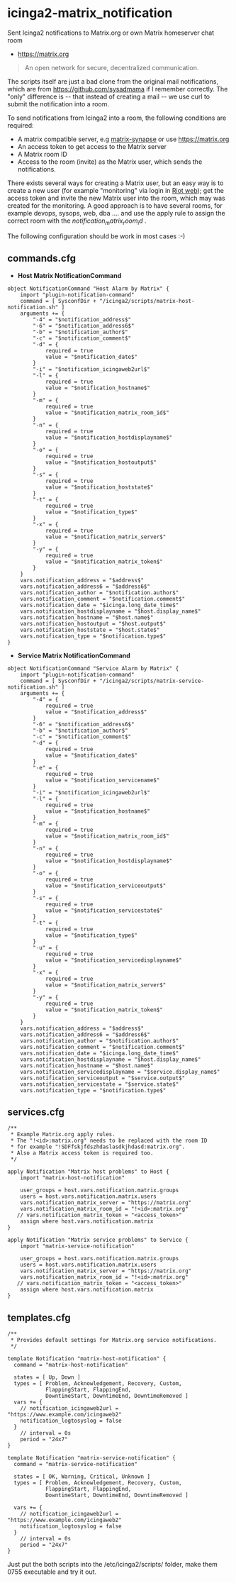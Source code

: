 # icinga2-matrix_notification
Sent Icinga2 notifications to Matrix.org or own Matrix homeserver chat room

* https://matrix.org
> An open network for secure, decentralized communication.

The scripts itself are just a bad clone from the original mail notifications, which are from https://github.com/sysadmama if I remember correctly. The "only" difference is -- that instead of creating a mail -- we use curl to submit the notification into a room.

To send notifications from Icinga2 into a room, the following conditions are required:
* A matrix compatible server, e.g [matrix-synapse](https://github.com/matrix-org/synapse) or use https://matrix.org
* An access token to get access to the Matrix server
* A Matrix room ID
* Access to the room (invite) as the Matrix user, which sends the notifications.

There exists several ways for creating a Matrix user, but an easy way is to create a new user (for example "monitoring" via login in [Riot web](https://riot.im/app/)); get the access token and invite the new Matrix user into the room, which may was created for the monitoring. A good approach is to have several rooms, for example devops, sysops, web, dba .... and use the apply rule to assign the correct room with the $notification_matrix_room_id$ .

The following configuration should be work in most cases :-)

## commands.cfg

 * **Host Matrix NotificationCommand**

```
object NotificationCommand "Host Alarm by Matrix" {
    import "plugin-notification-command"
    command = [ SysconfDir + "/icinga2/scripts/matrix-host-notification.sh" ]
    arguments += {
        "-4" = "$notification_address$"
        "-6" = "$notification_address6$"
        "-b" = "$notification_author$"
        "-c" = "$notification_comment$"
        "-d" = {
            required = true
            value = "$notification_date$"
        }
        "-i" = "$notification_icingaweb2url$"
        "-l" = {
            required = true
            value = "$notification_hostname$"
        }
        "-m" = {
            required = true
            value = "$notification_matrix_room_id$"
        }
        "-n" = {
            required = true
            value = "$notification_hostdisplayname$"
        }
        "-o" = {
            required = true
            value = "$notification_hostoutput$"
        }
        "-s" = {
            required = true
            value = "$notification_hoststate$"
        }
        "-t" = {
            required = true
            value = "$notification_type$"
        }
        "-x" = {
            required = true
            value = "$notification_matrix_server$"
        }
        "-y" = {
            required = true
            value = "$notification_matrix_token$"
        }
    }
    vars.notification_address = "$address$"
    vars.notification_address6 = "$address6$"
    vars.notification_author = "$notification.author$"
    vars.notification_comment = "$notification.comment$"
    vars.notification_date = "$icinga.long_date_time$"
    vars.notification_hostdisplayname = "$host.display_name$"
    vars.notification_hostname = "$host.name$"
    vars.notification_hostoutput = "$host.output$"
    vars.notification_hoststate = "$host.state$"
    vars.notification_type = "$notification.type$"
}
```
 * **Service Matrix NotificationCommand**

```
object NotificationCommand "Service Alarm by Matrix" {
    import "plugin-notification-command"
    command = [ SysconfDir + "/icinga2/scripts/matrix-service-notification.sh" ]
    arguments += {
        "-4" = {
            required = true
            value = "$notification_address$"
        }
        "-6" = "$notification_address6$"
        "-b" = "$notification_author$"
        "-c" = "$notification_comment$"
        "-d" = {
            required = true
            value = "$notification_date$"
        }
        "-e" = {
            required = true
            value = "$notification_servicename$"
        }
        "-i" = "$notification_icingaweb2url$"
        "-l" = {
            required = true
            value = "$notification_hostname$"
        }
        "-m" = {
            required = true
            value = "$notification_matrix_room_id$"
        }
        "-n" = {
            required = true
            value = "$notification_hostdisplayname$"
        }
        "-o" = {
            required = true
            value = "$notification_serviceoutput$"
        }
        "-s" = {
            required = true
            value = "$notification_servicestate$"
        }
        "-t" = {
            required = true
            value = "$notification_type$"
        }
        "-u" = {
            required = true
            value = "$notification_servicedisplayname$"
        }
        "-x" = {
            required = true
            value = "$notification_matrix_server$"
        }
        "-y" = {
            required = true
            value = "$notification_matrix_token$"
        }
    }
    vars.notification_address = "$address$"
    vars.notification_address6 = "$address6$"
    vars.notification_author = "$notification.author$"
    vars.notification_comment = "$notification.comment$"
    vars.notification_date = "$icinga.long_date_time$"
    vars.notification_hostdisplayname = "$host.display_name$"
    vars.notification_hostname = "$host.name$"
    vars.notification_servicedisplayname = "$service.display_name$"
    vars.notification_serviceoutput = "$service.output$"
    vars.notification_servicestate = "$service.state$"
    vars.notification_type = "$notification.type$"
```

## services.cfg

```
/**
 * Example Matrix.org apply rules.
 * The "!<id>:matrix.org" needs to be replaced with the room ID
 * for example "!SDFfskjfdszhdaslasdkjhdasd:matrix.org".
 * Also a Matrix access token is required too.
 */

apply Notification "Matrix host problems" to Host {
    import "matrix-host-notification"

    user_groups = host.vars.notification.matrix.groups
    users = host.vars.notification.matrix.users
    vars.notification_matrix_server = "https://matrix.org"
    vars.notification_matrix_room_id = "!<id>:matrix.org"
   // vars.notification_matrix_token = "<access_token>"
    assign where host.vars.notification.matrix
}

apply Notification "Matrix service problems" to Service {
    import "matrix-service-notification"

    user_groups = host.vars.notification.matrix.groups
    users = host.vars.notification.matrix.users
    vars.notification_matrix_server = "https://matrix.org"
    vars.notification_matrix_room_id = "!<id>:matrix.org"
   // vars.notification_matrix_token = "<access_token>"
    assign where host.vars.notification.matrix
}
```

## templates.cfg

```
/**
 * Provides default settings for Matrix.org service notifications.
 */

template Notification "matrix-host-notification" {
  command = "matrix-host-notification"

  states = [ Up, Down ]
  types = [ Problem, Acknowledgement, Recovery, Custom,
            FlappingStart, FlappingEnd,
            DowntimeStart, DowntimeEnd, DowntimeRemoved ]
  vars += {
    // notification_icingaweb2url = "https://www.example.com/icingaweb2"
    notification_logtosyslog = false
  }
    // interval = 0s
    period = "24x7"
}

template Notification "matrix-service-notification" {
  command = "matrix-service-notification"

  states = [ OK, Warning, Critical, Unknown ]
  types = [ Problem, Acknowledgement, Recovery, Custom,
            FlappingStart, FlappingEnd,
            DowntimeStart, DowntimeEnd, DowntimeRemoved ]

  vars += {
    // notification_icingaweb2url = "https://www.example.com/icingaweb2"
    notification_logtosyslog = false
  }
    // interval = 0s
    period = "24x7"
}
```

Just put the both scripts into the /etc/icinga2/scripts/ folder, make them 0755 executable and try it out.

